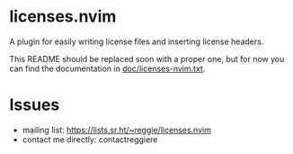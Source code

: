 # licenses.nvim

A plugin for easily writing license files and inserting license headers.

This README should be replaced soon with a proper one, but for now you can find
the documentation in [doc/licenses-nvim.txt](doc/licenses-nvim.txt).

# Issues

-   mailing list: https://lists.sr.ht/~reggie/licenses.nvim
-   contact me directly: contact<at>reggie<dot>re
